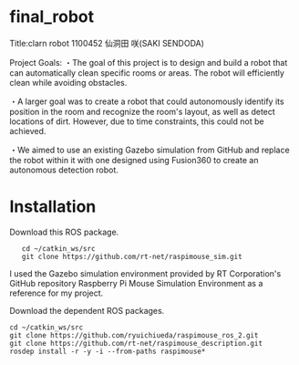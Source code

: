 # final_robot
Title:clarn robot     1100452 仙洞田 咲(SAKI SENDODA)

Project Goals:
・The goal of this project is to design and build a robot that can automatically clean specific rooms or areas. The robot will efficiently clean while avoiding obstacles.

・A larger goal was to create a robot that could autonomously identify its position in the room and recognize the room's layout, as well as detect locations of dirt. However, due to time constraints, this could not be achieved.

・We aimed to use an existing Gazebo simulation from GitHub and replace the robot within it with one designed using Fusion360 to create an autonomous detection robot.

# Installation
Download this ROS package.
```
   cd ~/catkin_ws/src
   git clone https://github.com/rt-net/raspimouse_sim.git

```
I used the Gazebo simulation environment provided by RT Corporation's GitHub repository Raspberry Pi Mouse Simulation Environment as a reference for my project. 

Download the dependent ROS packages.
```
cd ~/catkin_ws/src
git clone https://github.com/ryuichiueda/raspimouse_ros_2.git
git clone https://github.com/rt-net/raspimouse_description.git
rosdep install -r -y -i --from-paths raspimouse*
```

